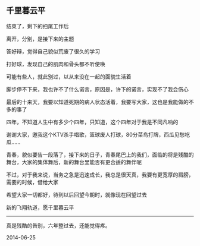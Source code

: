 ## 千里暮云平 ##

结束了，剩下的扫尾工作后

 

离开，分别，是接下来的主题

 

答好辩，觉得自己貌似荒废了很久的学习

 

打好球，发现自己的肌肉和骨头都不听使唤

 

可能有些人，就此别过，以从来没在一起的面貌生活着

 

脚步停不下来，我也许不了什么诺言，原因是，许下的诺言，实现不了我会伤心

 

最后的十来天，我要以知道死期的病人状态活着，我要写大家，这也是我能做的不多的事了

 

四年，不知道人生中有多少个四年，只知道，这个四年对于我是不同凡响的

 

谢谢大家，邀我这个KTV杀手唱歌，篮球废人打球，80分菜鸟打牌，西瓜见愁吃瓜……

 

青春，貌似要告一段落了，接下来的日子，青春尾巴上的我们，面临的将是残酷的舞台，大家的集体舞后，新的舞台里能否有更合适的舞伴呢

 

不过，对于我来说，当务之急是迅速成长，我总是很天真，我要有更宽厚的肩膀，需要的时候，借给大家

 

希望大家一切都好，待到以后回望今朝时，就像现在回望过去

 

新的飞翔轨道，愿千里暮云平

---

真是残酷的告别，六年整过去，还能觉得疼。

2014-06-25